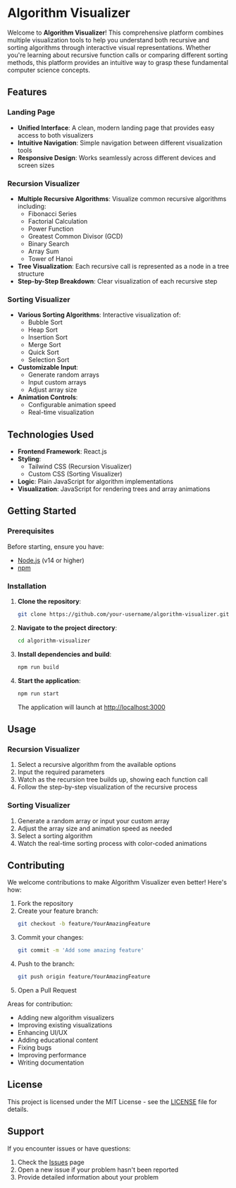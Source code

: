 # Algorithm Visualizer

Welcome to **Algorithm Visualizer**! This comprehensive platform combines multiple visualization tools to help you understand both recursive and sorting algorithms through interactive visual representations. Whether you're learning about recursive function calls or comparing different sorting methods, this platform provides an intuitive way to grasp these fundamental computer science concepts.

## Features

### Landing Page
- **Unified Interface**: A clean, modern landing page that provides easy access to both visualizers
- **Intuitive Navigation**: Simple navigation between different visualization tools
- **Responsive Design**: Works seamlessly across different devices and screen sizes

### Recursion Visualizer
- **Multiple Recursive Algorithms**: Visualize common recursive algorithms including:
  - Fibonacci Series
  - Factorial Calculation
  - Power Function
  - Greatest Common Divisor (GCD)
  - Binary Search
  - Array Sum
  - Tower of Hanoi
- **Tree Visualization**: Each recursive call is represented as a node in a tree structure
- **Step-by-Step Breakdown**: Clear visualization of each recursive step

### Sorting Visualizer
- **Various Sorting Algorithms**: Interactive visualization of:
  - Bubble Sort
  - Heap Sort
  - Insertion Sort
  - Merge Sort
  - Quick Sort
  - Selection Sort
- **Customizable Input**:
  - Generate random arrays
  - Input custom arrays
  - Adjust array size
- **Animation Controls**: 
  - Configurable animation speed
  - Real-time visualization

## Technologies Used
- **Frontend Framework**: React.js
- **Styling**: 
  - Tailwind CSS (Recursion Visualizer)
  - Custom CSS (Sorting Visualizer)
- **Logic**: Plain JavaScript for algorithm implementations
- **Visualization**: JavaScript for rendering trees and array animations

## Getting Started

### Prerequisites
Before starting, ensure you have:
- [Node.js](https://nodejs.org/) (v14 or higher)
- [npm](https://www.npmjs.com/)

### Installation

1. **Clone the repository**:
   ```bash
   git clone https://github.com/your-username/algorithm-visualizer.git
   ```

2. **Navigate to the project directory**:
   ```bash
   cd algorithm-visualizer
   ```

3. **Install dependencies and build**:
   ```bash
   npm run build
   ```

4. **Start the application**:
   ```bash
   npm run start
   ```
   The application will launch at [http://localhost:3000](http://localhost:3000)

## Usage

### Recursion Visualizer
1. Select a recursive algorithm from the available options
2. Input the required parameters
3. Watch as the recursion tree builds up, showing each function call
4. Follow the step-by-step visualization of the recursive process

### Sorting Visualizer
1. Generate a random array or input your custom array
2. Adjust the array size and animation speed as needed
3. Select a sorting algorithm
4. Watch the real-time sorting process with color-coded animations


## Contributing
We welcome contributions to make Algorithm Visualizer even better! Here's how:

1. Fork the repository
2. Create your feature branch:
   ```bash
   git checkout -b feature/YourAmazingFeature
   ```
3. Commit your changes:
   ```bash
   git commit -m 'Add some amazing feature'
   ```
4. Push to the branch:
   ```bash
   git push origin feature/YourAmazingFeature
   ```
5. Open a Pull Request

Areas for contribution:
- Adding new algorithm visualizers
- Improving existing visualizations
- Enhancing UI/UX
- Adding educational content
- Fixing bugs
- Improving performance
- Writing documentation

## License
This project is licensed under the MIT License - see the [LICENSE](LICENSE) file for details.

## Support
If you encounter issues or have questions:
1. Check the [Issues](https://github.com/your-username/algorithm-visualizer/issues) page
2. Open a new issue if your problem hasn't been reported
3. Provide detailed information about your problem

